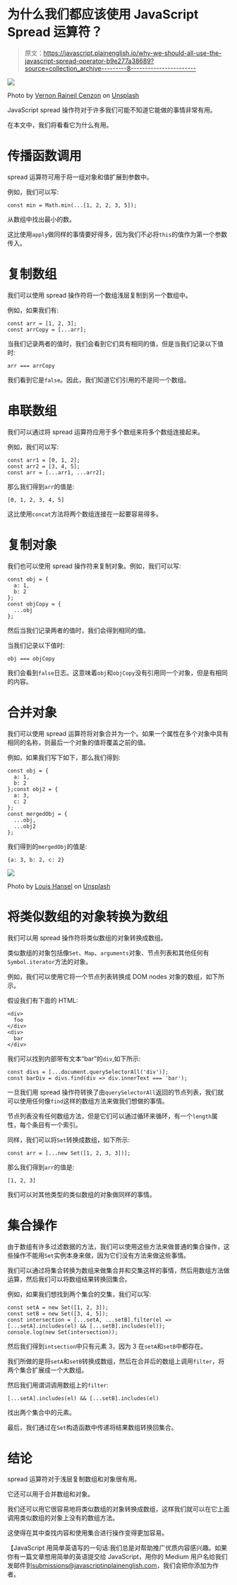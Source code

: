 # 为什么我们都应该使用 JavaScript Spread 运算符？

> 原文：<https://javascript.plainenglish.io/why-we-should-all-use-the-javascript-spread-operator-b9e277a38689?source=collection_archive---------8----------------------->

![](img/4c323f081b7be29d09d9c11185b720eb.png)

Photo by [Vernon Raineil Cenzon](https://unsplash.com/@thevernon?utm_source=medium&utm_medium=referral) on [Unsplash](https://unsplash.com?utm_source=medium&utm_medium=referral)

JavaScript spread 操作符对于许多我们可能不知道它能做的事情非常有用。

在本文中，我们将看看它为什么有用。

# 传播函数调用

spread 运算符可用于将一组对象和值扩展到参数中。

例如，我们可以写:

```
const min = Math.min(...[1, 2, 2, 3, 5]);
```

从数组中找出最小的数。

这比使用`apply`做同样的事情要好得多，因为我们不必将`this`的值作为第一个参数传入。

# 复制数组

我们可以使用 spread 操作符将一个数组浅层复制到另一个数组中。

例如，如果我们有:

```
const arr = [1, 2, 3];
const arrCopy = [...arr];
```

当我们记录两者的值时，我们会看到它们具有相同的值，但是当我们记录以下值时:

```
arr === arrCopy
```

我们看到它是`false`。因此，我们知道它们引用的不是同一个数组。

# 串联数组

我们可以通过将 spread 运算符应用于多个数组来将多个数组连接起来。

例如，我们可以写:

```
const arr1 = [0, 1, 2];
const arr2 = [3, 4, 5];
const arr = [...arr1, ...arr2];
```

那么我们得到`arr`的值是:

```
[0, 1, 2, 3, 4, 5]
```

这比使用`concat`方法将两个数组连接在一起要容易得多。

# 复制对象

我们也可以使用 spread 操作符来复制对象。例如，我们可以写:

```
const obj = {
  a: 1,
  b: 2
};
const objCopy = {
  ...obj
};
```

然后当我们记录两者的值时，我们会得到相同的值。

当我们记录以下值时:

```
obj === objCopy
```

我们会看到`false`日志。这意味着`obj`和`objCopy`没有引用同一个对象，但是有相同的内容。

# 合并对象

我们可以使用 spread 运算符将对象合并为一个。如果一个属性在多个对象中具有相同的名称，则最后一个对象的值将覆盖之前的值。

例如，如果我们写下如下，那么我们得到:

```
const obj = {
  a: 1,
  b: 2
};const obj2 = {
  a: 3,
  c: 2
};
const mergedObj = {
  ...obj,
  ...obj2
};
```

我们得到的`mergedObj`的值是:

```
{a: 3, b: 2, c: 2}
```

![](img/71dc8a17c3e94d03bccecbcc55dc1826.png)

Photo by [Louis Hansel](https://unsplash.com/@louishansel?utm_source=medium&utm_medium=referral) on [Unsplash](https://unsplash.com?utm_source=medium&utm_medium=referral)

# 将类似数组的对象转换为数组

我们可以用 spread 操作符将类似数组的对象转换成数组。

类似数组的对象包括像`Set`、`Map`、`arguments`对象、节点列表和其他任何有`Symbol.iterator`方法的对象。

例如，我们可以使用它将一个节点列表转换成 DOM nodes 对象的数组，如下所示。

假设我们有下面的 HTML:

```
<div>
  foo
</div>
<div>
  bar
</div>
```

我们可以找到内部带有文本“bar”的`div`,如下所示:

```
const divs = [...document.querySelectorAll('div')];
const barDiv = divs.find(div => div.innerText === 'bar');
```

一旦我们用 spread 操作符转换了由`querySelectorAll`返回的节点列表，我们就可以使用任何像`find`这样的数组方法来做我们想做的事情。

节点列表没有任何数组方法，但是它们可以通过循环来循环，有一个`length`属性，每个条目有一个索引。

同样，我们可以将`Set`转换成数组，如下所示:

```
const arr = [...new Set([1, 2, 3, 3])];
```

那么我们得到`arr`的值是:

```
[1, 2, 3]
```

我们可以对其他类型的类似数组的对象做同样的事情。

# 集合操作

由于数组有许多过滤数据的方法，我们可以使用这些方法来做普通的集合操作，这些操作不能用`Set`实例本身来做，因为它们没有方法来做这些事情。

我们可以通过将集合转换为数组来做集合并和交集这样的事情，然后用数组方法做运算，然后我们可以将数组结果转换回集合。

例如，如果我们想找到两个集合的交集，我们可以写:

```
const setA = new Set([1, 2, 3]);
const setB = new Set([3, 4, 5]);
const intersection = [...setA, ...setB].filter(el => [...setA].includes(el) && [...setB].includes(el));
console.log(new Set(intersection));
```

然后我们得到`intsection`中只有元素 3，因为 3 在`setA`和`setB`中都存在。

我们所做的是将`setA`和`setB`转换成数组，然后在合并后的数组上调用`filter`，将两个集合扩展成一个大数组。

然后我们用谓词调用数组上的`filter`:

```
[...setA].includes(el) && [...setB].includes(el)
```

找出两个集合中的元素。

最后，我们通过在`Set`构造函数中传递将结果数组转换回集合。

# 结论

spread 运算符对于浅层复制数组和对象很有用。

它还可以用于合并数组和对象。

我们还可以用它很容易地将类似数组的对象转换成数组，这样我们就可以在它上面调用类似数组的对象上没有的数组方法。

这使得在其中查找内容和使用集合进行操作变得更加容易。

【JavaScript 用简单英语写的一句话:我们总是对帮助推广优质内容感兴趣。如果你有一篇文章想用简单的英语提交给 JavaScript，用你的 Medium 用户名给我们发邮件到[submissions@javascriptinplainenglish.com](mailto:submissions@javascriptinplainenglish.com)，我们会把你添加为作者。